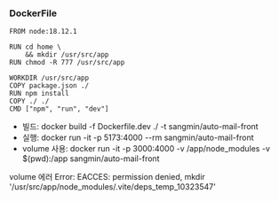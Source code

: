 ### DockerFile
```
FROM node:18.12.1

RUN cd home \
    && mkdir /usr/src/app
RUN chmod -R 777 /usr/src/app

WORKDIR /usr/src/app
COPY package.json ./
RUN npm install
COPY ./ ./
CMD ["npm", "run", "dev"]
```

- 빌드: docker build -f Dockerfile.dev ./ -t sangmin/auto-mail-front 
- 실행: docker run -it -p 5173:4000 --rm sangmin/auto-mail-front
- volume 사용: docker run -it -p 3000:4000 -v /app/node_modules -v $(pwd):/app sangmin/auto-mail-front

volume 에러
Error: EACCES: permission denied, mkdir '/usr/src/app/node_modules/.vite/deps_temp_10323547'
